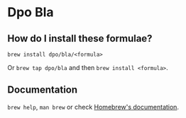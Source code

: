 # Dpo Bla

## How do I install these formulae?

`brew install dpo/bla/<formula>`

Or `brew tap dpo/bla` and then `brew install <formula>`.

## Documentation

`brew help`, `man brew` or check [Homebrew's documentation](https://docs.brew.sh).
